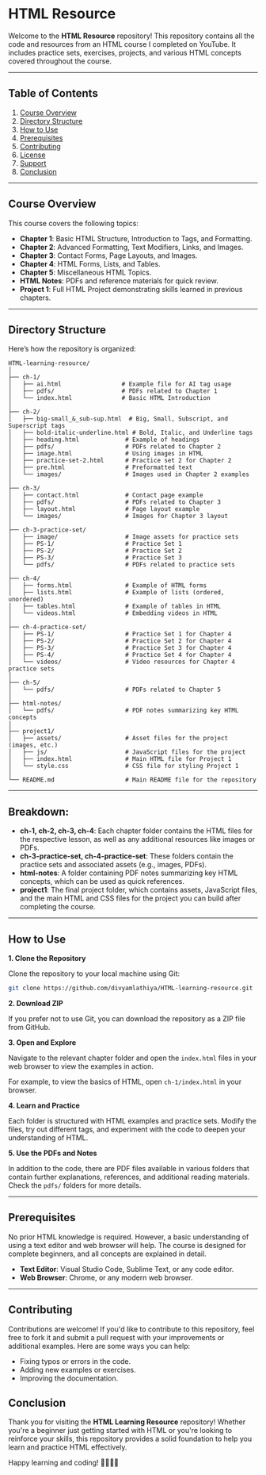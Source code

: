 # HTML Resource

Welcome to the **HTML Resource** repository! This repository contains all the code and resources from an HTML course I completed on YouTube. It includes practice sets, exercises, projects, and various HTML concepts covered throughout the course.

---

## Table of Contents

1. [Course Overview](#course-overview)
2. [Directory Structure](#directory-structure)
3. [How to Use](#how-to-use)
4. [Prerequisites](#prerequisites)
5. [Contributing](#contributing)
6. [License](#license)
7. [Support](#support)
8. [Conclusion](#conclusion)

---

## Course Overview

This course covers the following topics:

- **Chapter 1**: Basic HTML Structure, Introduction to Tags, and Formatting.
- **Chapter 2**: Advanced Formatting, Text Modifiers, Links, and Images.
- **Chapter 3**: Contact Forms, Page Layouts, and Images.
- **Chapter 4**: HTML Forms, Lists, and Tables.
- **Chapter 5**: Miscellaneous HTML Topics.
- **HTML Notes**: PDFs and reference materials for quick review.
- **Project 1**: Full HTML Project demonstrating skills learned in previous chapters.

---

## Directory Structure

Here’s how the repository is organized:

```plaintext
HTML-learning-resource/
│
├── ch-1/
│   ├── ai.html                 # Example file for AI tag usage
│   ├── pdfs/                   # PDFs related to Chapter 1
│   └── index.html              # Basic HTML Introduction
│
├── ch-2/
│   ├── big-small_&_sub-sup.html  # Big, Small, Subscript, and Superscript tags
│   ├── bold-italic-underline.html # Bold, Italic, and Underline tags
│   ├── heading.html             # Example of headings
│   ├── pdfs/                    # PDFs related to Chapter 2
│   ├── image.html               # Using images in HTML
│   ├── practice-set-2.html      # Practice set 2 for Chapter 2
│   ├── pre.html                 # Preformatted text
│   └── images/                  # Images used in Chapter 2 examples
│
├── ch-3/
│   ├── contact.html             # Contact page example
│   ├── pdfs/                    # PDFs related to Chapter 3
│   ├── layout.html              # Page layout example
│   └── images/                  # Images for Chapter 3 layout
│
├── ch-3-practice-set/
│   ├── image/                   # Image assets for practice sets
│   ├── PS-1/                    # Practice Set 1
│   ├── PS-2/                    # Practice Set 2
│   ├── PS-3/                    # Practice Set 3
│   └── pdfs/                    # PDFs related to practice sets
│
├── ch-4/
│   ├── forms.html               # Example of HTML forms
│   ├── lists.html               # Example of lists (ordered, unordered)
│   ├── tables.html              # Example of tables in HTML
│   └── videos.html              # Embedding videos in HTML
│
├── ch-4-practice-set/
│   ├── PS-1/                    # Practice Set 1 for Chapter 4
│   ├── PS-2/                    # Practice Set 2 for Chapter 4
│   ├── PS-3/                    # Practice Set 3 for Chapter 4
│   ├── PS-4/                    # Practice Set 4 for Chapter 4
│   └── videos/                  # Video resources for Chapter 4 practice sets
│
├── ch-5/
│   └── pdfs/                    # PDFs related to Chapter 5
│
├── html-notes/
│   └── pdfs/                    # PDF notes summarizing key HTML concepts
│
├── project1/
│   ├── assets/                  # Asset files for the project (images, etc.)
│   ├── js/                      # JavaScript files for the project
│   ├── index.html               # Main HTML file for Project 1
│   └── style.css                # CSS file for styling Project 1
│
└── README.md                    # Main README file for the repository
```

---

## Breakdown:

- **ch-1, ch-2, ch-3, ch-4**: Each chapter folder contains the HTML files for the respective lesson, as well as any additional resources like images or PDFs.
- **ch-3-practice-set, ch-4-practice-set**: These folders contain the practice sets and associated assets (e.g., images, PDFs).
- **html-notes**: A folder containing PDF notes summarizing key HTML concepts, which can be used as quick references.
- **project1**: The final project folder, which contains assets, JavaScript files, and the main HTML and CSS files for the project you can build after completing the course.

---

## How to Use

**1. Clone the Repository**

Clone the repository to your local machine using Git:

```bash
git clone https://github.com/divyamlathiya/HTML-learning-resource.git
```

**2. Download ZIP**

If you prefer not to use Git, you can download the repository as a ZIP file from GitHub.

**3. Open and Explore**

Navigate to the relevant chapter folder and open the `index.html` files in your web browser to view the examples in action.

For example, to view the basics of HTML, open `ch-1/index.html` in your browser.

**4. Learn and Practice**

Each folder is structured with HTML examples and practice sets. Modify the files, try out different tags, and experiment with the code to deepen your understanding of HTML.

**5. Use the PDFs and Notes**

In addition to the code, there are PDF files available in various folders that contain further explanations, references, and additional reading materials. Check the `pdfs/` folders for more details.

---

## Prerequisites
No prior HTML knowledge is required. However, a basic understanding of using a text editor and web browser will help. The course is designed for complete beginners, and all concepts are explained in detail.

- **Text Editor**: Visual Studio Code, Sublime Text, or any code editor.
- **Web Browser**: Chrome, or any modern web browser.

---

## Contributing
Contributions are welcome! If you'd like to contribute to this repository, feel free to fork it and submit a pull request with your improvements or additional examples. Here are some ways you can help:

- Fixing typos or errors in the code.
- Adding new examples or exercises.
- Improving the documentation.

## Conclusion

Thank you for visiting the **HTML Learning Resource** repository! Whether you're a beginner just getting started with HTML or you're looking to reinforce your skills, this repository provides a solid foundation to help you learn and practice HTML effectively.

Happy learning and coding! 👨‍💻👩‍💻
